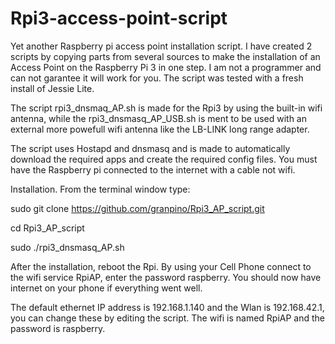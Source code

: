 # Rpi3-access-point-script
Yet another Raspberry pi access point installation script. 
I have created 2 scripts by copying parts from several sources to make the installation of an Access Point on the Raspberry Pi 3 in one step. I am not a programmer and can not garantee it will work for you. The script was tested with a fresh install of Jessie Lite. 

The script rpi3_dnsmaq_AP.sh is made for the Rpi3 by using the built-in wifi antenna, while the rpi3_dnsmasq_AP_USB.sh is ment to be used with an external more powefull wifi antenna like the LB-LINK long range adapter.

The script uses Hostapd and dnsmasq and is made to automatically download the required apps and create the required config files. You must have the Raspberry pi connected to the internet with a cable not wifi.

Installation.
From the terminal window type:

sudo git clone https://github.com/granpino/Rpi3_AP_script.git

cd Rpi3_AP_script

sudo ./rpi3_dnsmasq_AP.sh

After the installation, reboot the Rpi. By using your Cell Phone connect to the wifi service RpiAP, enter the password raspberry. You should now have internet on your phone if everything went well.

The default ethernet IP address is 192.168.1.140 and the Wlan is 192.168.42.1, you can change these by editing the script. The wifi is named RpiAP and the password is raspberry.
